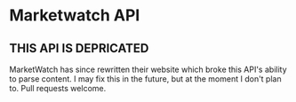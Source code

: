 # Marketwatch API
## THIS API IS DEPRICATED

MarketWatch has since rewritten their website which broke this API's ability to parse content. I may fix this in the future, but at the moment I don't plan to. Pull requests welcome.
